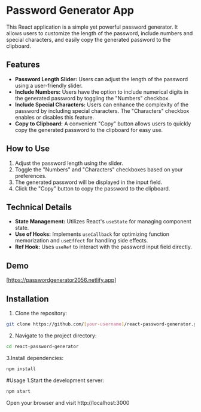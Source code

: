 # Password Generator App

This React application is a simple yet powerful password generator. It allows users to customize the length of the password, include numbers and special characters, and easily copy the generated password to the clipboard.

## Features

- **Password Length Slider:** Users can adjust the length of the password using a user-friendly slider.
- **Include Numbers:** Users have the option to include numerical digits in the generated password by toggling the "Numbers" checkbox.
- **Include Special Characters:** Users can enhance the complexity of the password by including special characters. The "Characters" checkbox enables or disables this feature.
- **Copy to Clipboard:** A convenient "Copy" button allows users to quickly copy the generated password to the clipboard for easy use.

## How to Use

1. Adjust the password length using the slider.
2. Toggle the "Numbers" and "Characters" checkboxes based on your preferences.
3. The generated password will be displayed in the input field.
4. Click the "Copy" button to copy the password to the clipboard.

## Technical Details

- **State Management:** Utilizes React's `useState` for managing component state.
- **Use of Hooks:** Implements `useCallback` for optimizing function memorization and `useEffect` for handling side effects.
- **Ref Hook:** Uses `useRef` to interact with the password input field directly.
## Demo
[https://passwordgenerator2056.netlify.app]
## Installation

1. Clone the repository:

```bash
git clone https://github.com/[your-username]/react-password-generator.git
```
2. Navigate to the project directory:
```bash
cd react-password-generator
```
3.Install dependencies:
```bash
npm install
```
#Usage
1.Start the development server:
```bash
npm start
```
Open your browser and visit http://localhost:3000




